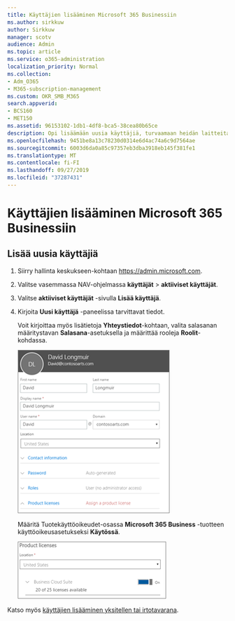 ```yaml
---
title: Käyttäjien lisääminen Microsoft 365 Businessiin
ms.author: sirkkuw
author: Sirkkuw
manager: scotv
audience: Admin
ms.topic: article
ms.service: o365-administration
localization_priority: Normal
ms.collection:
- Adm_O365
- M365-subscription-management
ms.custom: OKR_SMB_M365
search.appverid:
- BCS160
- MET150
ms.assetid: 96153102-1db1-4df8-bca5-38cea80b65ce
description: Opi lisäämään uusia käyttäjiä, turvaamaan heidän laitteitaan ja määrittämään rooleja Microsoft 365 Businessissa.
ms.openlocfilehash: 9451be8a13c78230d0314e6d4ac74a6c9d7564ae
ms.sourcegitcommit: 6003d6da0a85c97357eb3dba3918eb145f381fe1
ms.translationtype: MT
ms.contentlocale: fi-FI
ms.lasthandoff: 09/27/2019
ms.locfileid: "37287431"
---
```

# <a name="add-additional-users-to-microsoft-365-business"></a>Käyttäjien lisääminen Microsoft 365 Businessiin

## <a name="add-new-users"></a>Lisää uusia käyttäjiä

1. Siirry hallinta keskukseen-kohtaan <a href="https://go.microsoft.com/fwlink/p/?linkid=837890" target="_blank">https://admin.microsoft.com</a>. 
2. Valitse vasemmassa NAV-ohjelmassa **käyttäjät** \> **aktiiviset käyttäjät**.
1. Valitse **aktiiviset käyttäjät** -sivulla **Lisää käyttäjä**.
 4. Kirjoita **Uusi käyttäjä** -paneelissa tarvittavat tiedot. 
  
    Voit kirjoittaa myös lisätietoja **Yhteystiedot**-kohtaan, valita salasanan määritystavan **Salasana**-asetuksella ja määrittää rooleja **Roolit**-kohdassa.
      
    ![Enter user information in the New user card](media/f04d39ca-48be-4868-8330-8552a4754c8b.png)
      
    Määritä Tuotekäyttöoikeudet-osassa **Microsoft 365 Business** -tuotteen käyttöoikeusasetukseksi **Käytössä**.
      
    ![Set the license setting to On position](media/7404f7f7-93bc-44a3-9ffb-4208b5b17402.png)
  
Katso myös [käyttäjien lisääminen yksitellen tai irtotavarana](https://docs.microsoft.com/office365/admin/add-users/add-users).
  
